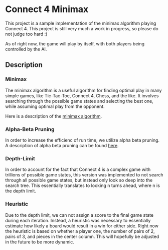 # Connect 4 Minimax

This project is a sample implementation of the minimax algorithm playing Connect 4. This project is still very much a work in progress, so please do not judge too hard :)

As of right now, the game will play by itself, with both players being controlled by the AI.

## Description

### Minimax

The minimax algorithm is a useful algorithm for finding optimal play in many simple games, like
Tic-Tac-Toe, Connect 4, Chess, and the like. It involves searching through the possible game states and selecting the best one, while assuming optimal play from the opponent.

Here is a description of the [minimax algorithm](https://en.wikipedia.org/wiki/Minimax).

### Alpha-Beta Pruning

In order to increase the efficienc of run time, we utilize alpha beta pruning. A description of alpha beta pruning can be found [here](https://en.wikipedia.org/wiki/Alpha%E2%80%93beta_pruning).

### Depth-Limit

In order to account for the fact that Connect 4 is a complex game with trillions of possible game states, this version was implemented to not search through all possible game states, but instead only look so deep into the search tree. This essentially translates to looking n turns ahead, where n is the depth limit.

### Heuristic

Due to the depth limit, we can not assign a score to the final game state during each iteration. Instead, a heuristic was necessary to essentially estimate how likely a board would result in a win for either side. Right now the heuristic is based on whether a player one, the number of pairs of 2, pairs of 3, and pieces in the center column. This will hopefully be adjusted in the future to be more dynamic.
